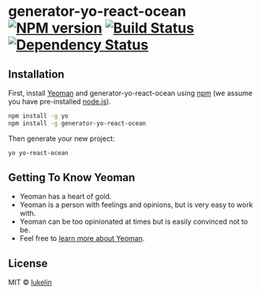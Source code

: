 # generator-yo-react-ocean [![NPM version][npm-image]][npm-url] [![Build Status][travis-image]][travis-url] [![Dependency Status][daviddm-image]][daviddm-url]
> 

## Installation

First, install [Yeoman](http://yeoman.io) and generator-yo-react-ocean using [npm](https://www.npmjs.com/) (we assume you have pre-installed [node.js](https://nodejs.org/)).

```bash
npm install -g yo
npm install -g generator-yo-react-ocean
```

Then generate your new project:

```bash
yo yo-react-ocean
```

## Getting To Know Yeoman

 * Yeoman has a heart of gold.
 * Yeoman is a person with feelings and opinions, but is very easy to work with.
 * Yeoman can be too opinionated at times but is easily convinced not to be.
 * Feel free to [learn more about Yeoman](http://yeoman.io/).

## License

MIT © [lukelin]()


[npm-image]: https://badge.fury.io/js/generator-yo-react-ocean.svg
[npm-url]: https://npmjs.org/package/generator-yo-react-ocean
[travis-image]: https://travis-ci.org/LukeLin/generator-yo-react-ocean.svg?branch=master
[travis-url]: https://travis-ci.org/LukeLin/generator-yo-react-ocean
[daviddm-image]: https://david-dm.org/LukeLin/generator-yo-react-ocean.svg?theme=shields.io
[daviddm-url]: https://david-dm.org/LukeLin/generator-yo-react-ocean
